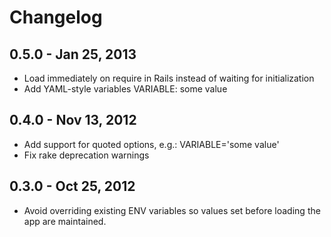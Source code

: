 # Changelog

## 0.5.0 - Jan 25, 2013

* Load immediately on require in Rails instead of waiting for initialization
* Add YAML-style variables
    VARIABLE: some value

## 0.4.0 - Nov 13, 2012

* Add support for quoted options, e.g.:
    VARIABLE='some value'
* Fix rake deprecation warnings

## 0.3.0 - Oct 25, 2012

* Avoid overriding existing ENV variables so values set before loading the app are maintained.
